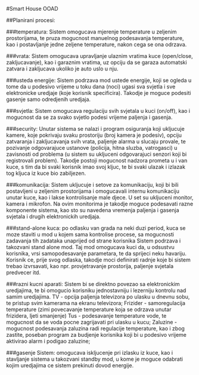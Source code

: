 #Smart House OOAD


##Planirani procesi:

###temperatura: 
Sistem omogucava mjerenje temperature u zeljenim prostorijama, te pruza mogucnost manuelnog podesavanja temperature, kao i postavljanje jedne zeljene temperature, nakon cega se ona odrzava.

###vrata: 
Sistem omogucava upravljanje ulaznim vratima kuce (open/close, zakljucavanje), kao i garaznim vratima, uz opciju da se garaza automatski zatvara i zakljucava ukoliko je auto uslo u nju.

###usteda energije: 
Sistem podrzava mod ustede energije, koji se ogleda u tome da u podesivo vrijeme u toku dana (noci) ugasi sva svjetla i sve elektronicke uredjaje (koje korisnik specificira). Takodje je moguce podesiti gasenje samo odredjenih uredjaja.

###svjetla:
Sistem omogucava regulaciju svih svjetala u kuci (on/off), kao i mogucnost da se za svako svjetlo podesi vrijeme paljenja i gasenja.

###security:
 Unutar sistema se nalazi i program osiguranja koji ukljucuje kamere, koje pokrivaju svaku prostoriju (broj kamera je podesiv), opciju zatvaranja i zakljucavanja svih vrata, paljenje alarma u slucaju provale, te pozivanje odgovarajuce ustanove (policija, hitna sluzba, vatrogasci) u zavisnosti od problema (u sistem su ukljuceni odgovarajuci senzori koji bi registrovali problem). Takodje postoji mogucnost nadzora prometa u i van kuce, s tim da bi svaki korisnik imao svoj kljuc, te bi svaki ulazak i izlazak tog kljuca iz kuce bio zabiljezen.

###komunikacija:
 Sistem ukljucuje i setove za komunikaciju, koji bi bili postavljeni u zeljenim prostorijama i omogucavali internu komunikaciju unutar kuce, kao i lakse kontrolisanje male djece. U set su ukljuceni monitor, kamera i mikrofon. Na ovim monitorima je takodje moguce podesavati razne komponente sistema, kao sto su navedena vremenja paljenja i gasenja svjetala i drugih elektronickih uredjaja.

###stand-alone kuca:
 po odlasku van grada na neki duzi period, kuca se moze staviti u mod u kojem sama kontrolise procese, sa mogucnosti zadavanja tih zadataka unaprijed od strane korisnika Sistem podrzava i takozvani stand alone mod. Taj mod omogucava kuci da, u odsustvu korisnika, vrsi samopodesavanje parametara, te da sprijeci neku havariju. Korisnik ce, prije svog odlaska, takodje moci definirati radnje koje bi sistem trebao izvrsavati, kao npr. provjetravanje prostorija, paljenje svjetala predvecer itd.

###razni kucni aparati:
 Sistem bi se direktno povezao sa elektronickim uredjajima, te bi omogucio korisniku jednostavniju i lezerniju kontrolu nad samim uredjajima. TV - opcija paljenja televizora po ulasku u dnevnu sobu, te pristup svim kamerama na ekranu televizora; Frizider - samoregulacija temperature (zimi povecavanje temperature koja se odrzava unutar frizidera, ljeti smanjenje) Tus - podesavanje temperature vode, te mogucnost da se voda pocne zagrijavati pri ulasku u kucu; Zaluzine - mogucnost podesavanja zaluzina radi regulacije temperature, kao i zbog zastite, poseban program za budjenje korisnika koji bi u podesivo vrijeme aktivirao alarm i podigao zaluzine;

###gasenje Sistem:
 omogucava iskljucenje pri izlasku iz kuce, kao i stavljanje sistema u takozvani standby mod, u kome je moguce odabrati kojim uredjajima ce sistem prekinuti dovod energije.